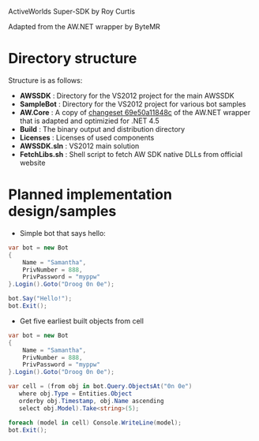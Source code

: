 ActiveWorlds Super-SDK by Roy Curtis

Adapted from the AW.NET wrapper by ByteMR

# Directory structure
Structure is as follows:

* **AWSSDK** : Directory for the VS2012 project for the main AWSSDK
* **SampleBot** : Directory for the VS2012 project for various bot samples
* **AW.Core** : A copy of [changeset 69e50a11848c](http://awnet.codeplex.com/SourceControl/changeset/view/69e50a11848c) of the AW.NET wrapper that is adapted and optimizied for .NET 4.5
* **Build** : The binary output and distribution directory
* **Licenses** : Licenses of used components
* **AWSSDK.sln** : VS2012 main solution
* **FetchLibs.sh** : Shell script to fetch AW SDK native DLLs from official website

# Planned implementation design/samples

* Simple bot that says hello:

```csharp
var bot = new Bot
{
    Name = "Samantha",
    PrivNumber = 888,
    PrivPassword = "myppw"
}.Login().Goto("Droog 0n 0e");

bot.Say("Hello!");
bot.Exit();
```

* Get five earliest built objects from cell

```csharp
var bot = new Bot
{
    Name = "Samantha",
    PrivNumber = 888,
    PrivPassword = "myppw"
}.Login().Goto("Droog 0n 0e");

var cell = (from obj in bot.Query.ObjectsAt("0n 0e")
   where obj.Type = Entities.Object
   orderby obj.Timestamp, obj.Name ascending
   select obj.Model).Take<string>(5);

foreach (model in cell) Console.WriteLine(model);
bot.Exit();
```